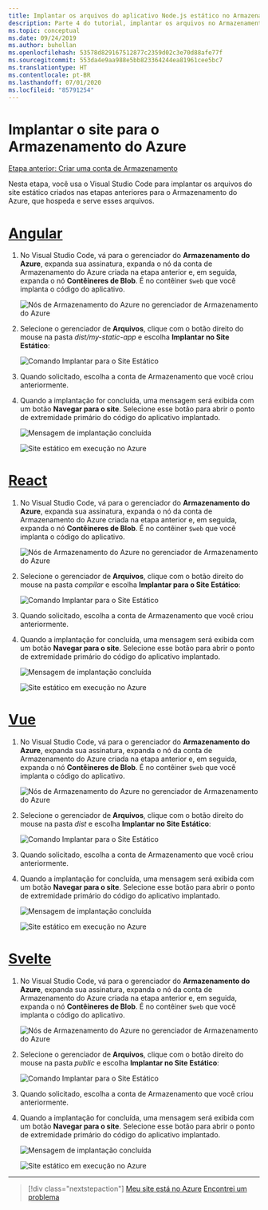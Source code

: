 ```yaml
---
title: Implantar os arquivos do aplicativo Node.js estático no Armazenamento do Azure usando o Visual Studio Code
description: Parte 4 do tutorial, implantar os arquivos no Armazenamento do Azure
ms.topic: conceptual
ms.date: 09/24/2019
ms.author: buhollan
ms.openlocfilehash: 53578d829167512877c2359d02c3e70d88afe77f
ms.sourcegitcommit: 553da4e9aa988e5bb823364244ea81961cee5bc7
ms.translationtype: HT
ms.contentlocale: pt-BR
ms.lasthandoff: 07/01/2020
ms.locfileid: "85791254"
---
```

# <a name="deploy-the-website-to-azure-storage"></a>Implantar o site para o Armazenamento do Azure

[Etapa anterior: Criar uma conta de Armazenamento](tutorial-vscode-static-website-node-03.md)

Nesta etapa, você usa o Visual Studio Code para implantar os arquivos do site estático criados nas etapas anteriores para o Armazenamento do Azure, que hospeda e serve esses arquivos.

# <a name="angular"></a>[Angular](#tab/angular)

1. No Visual Studio Code, vá para o gerenciador do **Armazenamento do Azure**, expanda sua assinatura, expanda o nó da conta de Armazenamento do Azure criada na etapa anterior e, em seguida, expanda o nó **Contêineres de Blob**. É no contêiner `$web` que você implanta o código do aplicativo.

   ![Nós de Armazenamento do Azure no gerenciador de Armazenamento do Azure](media/static-website/storage-nodes.png)

1. Selecione o gerenciador de **Arquivos**, clique com o botão direito do mouse na pasta _dist/my-static-app_ e escolha **Implantar no Site Estático**:

    ![Comando Implantar para o Site Estático](media/static-website/deploy-build-angular.png)

1. Quando solicitado, escolha a conta de Armazenamento que você criou anteriormente.

1. Quando a implantação for concluída, uma mensagem será exibida com um botão **Navegar para o site**. Selecione esse botão para abrir o ponto de extremidade primário do código do aplicativo implantado.

    ![Mensagem de implantação concluída](media/static-website/deployment-complete.png)

    ![Site estático em execução no Azure](media/static-website/azure-app-angular.png)

# <a name="react"></a>[React](#tab/react)

1. No Visual Studio Code, vá para o gerenciador do **Armazenamento do Azure**, expanda sua assinatura, expanda o nó da conta de Armazenamento do Azure criada na etapa anterior e, em seguida, expanda o nó **Contêineres de Blob**. É no contêiner `$web` que você implanta o código do aplicativo.

   ![Nós de Armazenamento do Azure no gerenciador de Armazenamento do Azure](media/static-website/storage-nodes.png)

1. Selecione o gerenciador de **Arquivos**, clique com o botão direito do mouse na pasta _compilar_ e escolha **Implantar para o Site Estático**:

    ![Comando Implantar para o Site Estático](media/static-website/deploy-build-react.png)

1. Quando solicitado, escolha a conta de Armazenamento que você criou anteriormente.

1. Quando a implantação for concluída, uma mensagem será exibida com um botão **Navegar para o site**. Selecione esse botão para abrir o ponto de extremidade primário do código do aplicativo implantado.

    ![Mensagem de implantação concluída](media/static-website/deployment-complete.png)

    ![Site estático em execução no Azure](media/static-website/azure-app-react.png)

# <a name="vue"></a>[Vue](#tab/vue)

1. No Visual Studio Code, vá para o gerenciador do **Armazenamento do Azure**, expanda sua assinatura, expanda o nó da conta de Armazenamento do Azure criada na etapa anterior e, em seguida, expanda o nó **Contêineres de Blob**. É no contêiner `$web` que você implanta o código do aplicativo.

   ![Nós de Armazenamento do Azure no gerenciador de Armazenamento do Azure](media/static-website/storage-nodes.png)

1. Selecione o gerenciador de **Arquivos**, clique com o botão direito do mouse na pasta _dist_ e escolha **Implantar no Site Estático**:

    ![Comando Implantar para o Site Estático](media/static-website/deploy-build-vue.png)

1. Quando solicitado, escolha a conta de Armazenamento que você criou anteriormente.

1. Quando a implantação for concluída, uma mensagem será exibida com um botão **Navegar para o site**. Selecione esse botão para abrir o ponto de extremidade primário do código do aplicativo implantado.

    ![Mensagem de implantação concluída](media/static-website/deployment-complete.png)

    ![Site estático em execução no Azure](media/static-website/azure-app-vue.png)

# <a name="svelte"></a>[Svelte](#tab/svelte)

1. No Visual Studio Code, vá para o gerenciador do **Armazenamento do Azure**, expanda sua assinatura, expanda o nó da conta de Armazenamento do Azure criada na etapa anterior e, em seguida, expanda o nó **Contêineres de Blob**. É no contêiner `$web` que você implanta o código do aplicativo.

   ![Nós de Armazenamento do Azure no gerenciador de Armazenamento do Azure](media/static-website/storage-nodes.png)

1. Selecione o gerenciador de **Arquivos**, clique com o botão direito do mouse na pasta _public_ e escolha **Implantar no Site Estático**:

    ![Comando Implantar para o Site Estático](media/static-website/deploy-build-svelte.png)

1. Quando solicitado, escolha a conta de Armazenamento que você criou anteriormente.

1. Quando a implantação for concluída, uma mensagem será exibida com um botão **Navegar para o site**. Selecione esse botão para abrir o ponto de extremidade primário do código do aplicativo implantado.

    ![Mensagem de implantação concluída](media/static-website/deployment-complete-svelte.png)

    ![Site estático em execução no Azure](media/static-website/azure-app-svelte.png)

---

> [!div class="nextstepaction"]
> [Meu site está no Azure](tutorial-vscode-static-website-node-05.md) [Encontrei um problema](https://www.research.net/r/PWZWZ52?tutorial=node-deployment-staticwebsite&step=create-storage)
